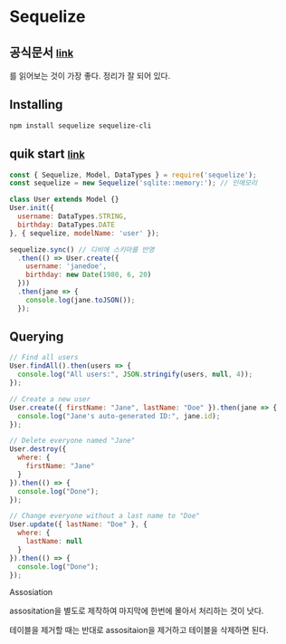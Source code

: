 # Sequelize

## 공식문서  <small>[link](https://sequelize.org/master/manual/getting-started.html)</small>

를 읽어보는 것이 가장 좋다. 정리가 잘 되어 있다.

## Installing

```bash
npm install sequelize sequelize-cli
```

## quik start  <small>[link]( https://sequelize.org/master/ )</small>

```js
const { Sequelize, Model, DataTypes } = require('sequelize');
const sequelize = new Sequelize('sqlite::memory:'); // 인메모리

class User extends Model {}
User.init({
  username: DataTypes.STRING,
  birthday: DataTypes.DATE
}, { sequelize, modelName: 'user' });

sequelize.sync() // 디비에 스키마를 반영
  .then(() => User.create({
    username: 'janedoe',
    birthday: new Date(1980, 6, 20)
  }))
  .then(jane => {
    console.log(jane.toJSON());
  });
```

## Querying

```js
// Find all users
User.findAll().then(users => {
  console.log("All users:", JSON.stringify(users, null, 4));
});

// Create a new user
User.create({ firstName: "Jane", lastName: "Doe" }).then(jane => {
  console.log("Jane's auto-generated ID:", jane.id);
});

// Delete everyone named "Jane"
User.destroy({
  where: {
    firstName: "Jane"
  }
}).then(() => {
  console.log("Done");
});

// Change everyone without a last name to "Doe"
User.update({ lastName: "Doe" }, {
  where: {
    lastName: null
  }
}).then(() => {
  console.log("Done");
});
```

Assosiation

assositation을 별도로 제작하여 마지막에 한번에 몰아서 처리하는 것이 낫다.

테이블을 제거할 때는 반대로 assositaion을 제거하고 테이블을 삭제하면 된다.


